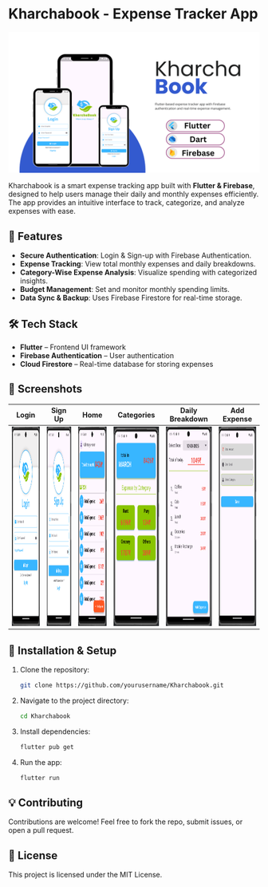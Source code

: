 # Kharchabook - Expense Tracker App

![KharchaBook](assets/banner.png)

Kharchabook is a smart expense tracking app built with **Flutter & Firebase**, designed to help users manage their daily and monthly expenses efficiently. The app provides an intuitive interface to track, categorize, and analyze expenses with ease.

## 🚀 Features

- **Secure Authentication**: Login & Sign-up with Firebase Authentication.
- **Expense Tracking**: View total monthly expenses and daily breakdowns.
- **Category-Wise Expense Analysis**: Visualize spending with categorized insights.
- **Budget Management**: Set and monitor monthly spending limits.
- **Data Sync & Backup**: Uses Firebase Firestore for real-time storage.

## 🛠️ Tech Stack

- **Flutter** – Frontend UI framework
- **Firebase Authentication** – User authentication
- **Cloud Firestore** – Real-time database for storing expenses

## 📸 Screenshots

| Login | Sign Up | Home | Categories | Daily Breakdown | Add Expense |
|-------|--------|------|------------|----------------|------------|
| <img src="assets/login_screen.png" width="300" height="400"> | <img src="assets/signup_screen.png" width="300" height="400"> | <img src="assets/home_screen.png" width="300" height="400"> | <img src="assets/category_screen.png" width="300" height="400"> | <img src="assets/view_expense.png" width="300" height="400"> | <img src="assets/add_expense.png" width="300" height="400"> |

## 📂 Installation & Setup

1. Clone the repository:
   ```sh
   git clone https://github.com/yourusername/Kharchabook.git
   ```
2. Navigate to the project directory:
   ```sh
   cd Kharchabook
   ```
3. Install dependencies:
   ```sh
   flutter pub get
   ```
4. Run the app:
   ```sh
   flutter run
   ```

## 💡 Contributing

Contributions are welcome! Feel free to fork the repo, submit issues, or open a pull request.

## 📜 License

This project is licensed under the MIT License.
